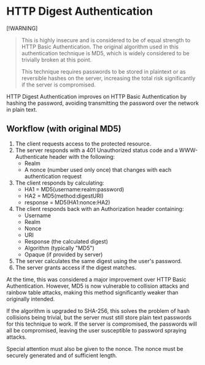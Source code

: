 # HTTP Digest Authentication

[!WARNING]
> This is highly insecure and is considered to be of equal strength to HTTP
> Basic Authentication. The original algorithm used in this authentication
> technique is MD5, which is widely considered to be trivially broken at this
> point.
>
> This technique requires passwords to be stored in plaintext or as reversible
> hashes on the server, increasing the total risk significantly if the server 
> is compromised.

HTTP Digest Authentication improves on HTTP Basic Authentication by hashing the
password, avoiding transmitting the password over the network in plain text.

## Workflow (with original MD5)

1. The client requests access to the protected resource.
1. The server responds with a 401 Unauthorized status code and a WWW-Authenticate header with the following:
    * Realm
    * A nonce (number used only once) that changes with each authentication request
1. The client responds by calculating: 
    * HA1 = MD5(username:realm:password)
    * HA2 = MD5(method:digestURI)
    * response = MD5(HA1:nonce:HA2) 
1. The client responds back with an Authorization header containing:
    * Username
    * Realm
    * Nonce
    * URI
    * Response (the calculated digest)
    * Algorithm (typically "MD5")
    * Opaque (if provided by server)
1. The server calculates the same digest using the user's password.
1. The server grants access if the digest matches.

At the time, this was considered a major improvement over HTTP Basic
Authentication. However, MD5 is now vulnerable to collision attacks and rainbow
table attacks, making this method significantly weaker than originally intended.

If the algorithm is upgraded to SHA-256, this solves the problem of hash
collisions being trivial, but the server must still store plain text passwords
for this technique to work. If the server is compromised, the passwords will
all be compromised, leaving the user susceptible to password spraying attacks.

Special attention must also be given to the nonce. The nonce must be securely
generated and of sufficient length.
